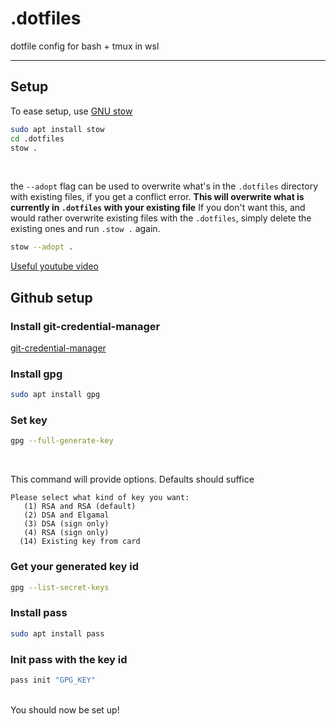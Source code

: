 # .dotfiles
dotfile config for bash + tmux in wsl


------------------


## Setup
To ease setup, use [GNU stow](https://www.gnu.org/software/stow/)
```bash
sudo apt install stow
cd .dotfiles
stow .
```
<br>

the `--adopt` flag can be used to overwrite what's in the `.dotfiles` directory with existing files, if you get a conflict error.
**This will overwrite what is currently in `.dotfiles` with your existing file**
If you don't want this, and would rather overwrite existing files with the `.dotfiles`, simply delete the existing ones and run `.stow .` again.
```bash
stow --adopt .
```

[Useful youtube video](https://youtu.be/y6XCebnB9gs?si=1xOtrTq_fIoq6FBv)



## Github setup

### Install git-credential-manager
[git-credential-manager](https://github.com/git-ecosystem/git-credential-manager)

### Install gpg
```bash
sudo apt install gpg
```

### Set key
```bash
gpg --full-generate-key
```
<br>

This command will provide options. Defaults should suffice
```
Please select what kind of key you want:
   (1) RSA and RSA (default)
   (2) DSA and Elgamal
   (3) DSA (sign only)
   (4) RSA (sign only)
  (14) Existing key from card
```

### Get your generated key id
```bash
gpg --list-secret-keys
```

### Install pass
```bash
sudo apt install pass
```

### Init pass with the key id
```bash
pass init "GPG_KEY"
```
<br>
You should now be set up!
